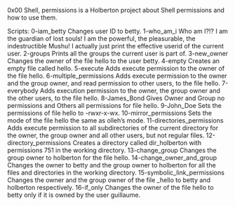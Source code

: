 0x00 Shell, permissions is a Holberton project about Shell permissions and how to use them.

Scripts:
0-iam\_betty			Changes user ID to betty.
1-who\_am\_i			Who am I?!? I am the guardian of lost souls! I am the powerful, the pleasurable, the indestructible Mushu! I actually just print the effective userid of the current user.
2-groups			Prints all the groups the current user is part of.
3-new\_owner			Changes the owner of the file hello to the user betty.
4-empty				Creates an empty file called hello.
5-execute			Adds execute permission to the owner of the file hello.
6-multiple\_permissions		Adds execute permission to the owner and the group owner, and read permission to other users, to the file hello.
7-everybody			Adds execution permission to the owner, the group owner and the other users, to the file hello.
8-James\_Bond			Gives Owner and Group no permissions and Others all permissions for file hello.
9-John\_Doe			Sets the permissions of file hello to -rwxr-x-wx.
10-mirror\_permissions		Sets the mode of the file hello the same as olleh’s mode.
11-directories\_permissions	Adds execute permission to all subdirectories of the current directory for the owner, the group owner and all other users, but not regular files.
12-directory\_permissions	Creates a directory called dir\_holberton with permissions 751 in the working directory.
13-change\_group		Changes the group owner to holberton for the file hello.
14-change\_owner\_and\_group	Changes the owner to betty and the group owner to holberton for all the files and directories in the working directory.
15-symbolic\_link\_permissions	Changes the owner and the group owner of the file \_hello to betty and holberton respectively.
16-if\_only			Changes the owner of the file hello to betty only if it is owned by the user guillaume.

